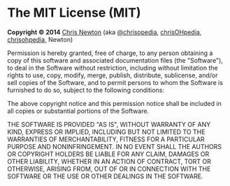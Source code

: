 # The MIT License (MIT)

**Copyright :copyright: 2014** [Chris Newton](http://chrisopedia.me/) (aka
[@chrisopedia](https://github.com/chrisopedia),
[chrisOHpedia](https://twitter.com/chrisohpedia),
[chrisohpedia](https://plus.google.com/u/0/+ChrisNewtonChrisopedia/posts),
Newton)

Permission is hereby granted, free of charge, to any person obtaining a copy of
this software and associated documentation files (the "Software"), to deal in
the Software without restriction, including without limitation the rights to
use, copy, modify, merge, publish, distribute, sublicense, and/or sell copies of
the Software, and to permit persons to whom the Software is furnished to do so,
subject to the following conditions:

The above copyright notice and this permission notice shall be included in all
copies or substantial portions of the Software.

THE SOFTWARE IS PROVIDED "AS IS", WITHOUT WARRANTY OF ANY KIND, EXPRESS OR
IMPLIED, INCLUDING BUT NOT LIMITED TO THE WARRANTIES OF MERCHANTABILITY, FITNESS
FOR A PARTICULAR PURPOSE AND NONINFRINGEMENT. IN NO EVENT SHALL THE AUTHORS OR
COPYRIGHT HOLDERS BE LIABLE FOR ANY CLAIM, DAMAGES OR OTHER LIABILITY, WHETHER
IN AN ACTION OF CONTRACT, TORT OR OTHERWISE, ARISING FROM, OUT OF OR IN
CONNECTION WITH THE SOFTWARE OR THE USE OR OTHER DEALINGS IN THE SOFTWARE.

